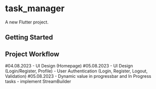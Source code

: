 # task_manager

A new Flutter project.

## Getting Started

## Project Workflow

#04.08.2023
    - UI Design (Homepage)
#05.08.2023
    - UI Design (Login/Register, Profile)
    - User Authentication (Login, Register, Logout, Validation)
#05.08.2023
    - Dynamic value in progressbar and In Progress tasks
    - implement StreamBuilder